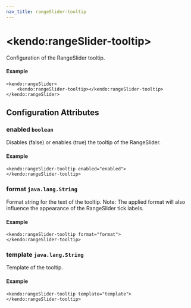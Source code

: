 ```yaml
---
nav_title: rangeSlider-tooltip
---
```


# \<kendo:rangeSlider-tooltip\>

Configuration of the RangeSlider tooltip.

#### Example
    <kendo:rangeSlider>
        <kendo:rangeSlider-tooltip></kendo:rangeSlider-tooltip>
    </kendo:rangeSlider>

## Configuration Attributes

### enabled `boolean`

Disables (false) or enables (true) the tooltip of the RangeSlider.

#### Example
    <kendo:rangeSlider-tooltip enabled="enabled">
    </kendo:rangeSlider-tooltip>

### format `java.lang.String`

Format string for the text of the tooltip. Note: The applied format will also influence the appearance of
the RangeSlider tick labels.

#### Example
    <kendo:rangeSlider-tooltip format="format">
    </kendo:rangeSlider-tooltip>

### template `java.lang.String`

Template of the tooltip.

#### Example
    <kendo:rangeSlider-tooltip template="template">
    </kendo:rangeSlider-tooltip>

